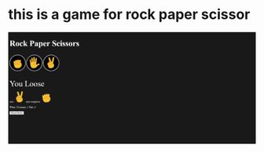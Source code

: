 # this is a game for rock paper scissor

![image alt](https://github.com/Ayanroy004/Rock-Paper-Scissor-Game/blob/28d3ce2212f47a55dcab5cf8ac50a159c2ae93ad/Screenshot%202024-12-07%20221618.png)
